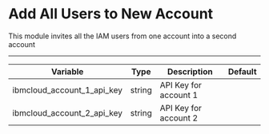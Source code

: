 # Add All Users to New Account

This module invites all the IAM users from one account into a second account

---

Variable                   | Type   | Description             | Default
-------------------------- | ------ | ----------------------- |--------
ibmcloud_account_1_api_key | string | API Key for account 1   | 
ibmcloud_account_2_api_key | string | API Key for account 2   | 